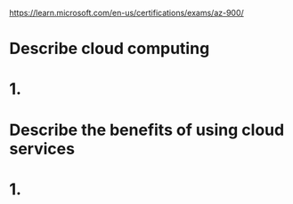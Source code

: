 

<https://learn.microsoft.com/en-us/certifications/exams/az-900/>

# Describe cloud computing

# 1. 


# Describe the benefits of using cloud services

# 1. 
